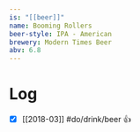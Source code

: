 ```yaml
---
is: "[[beer]]"
name: Booming Rollers
beer-style: IPA - American
brewery: Modern Times Beer
abv: 6.8
---
```

# Log
- [x] [[2018-03]] #do/drink/beer 👍
